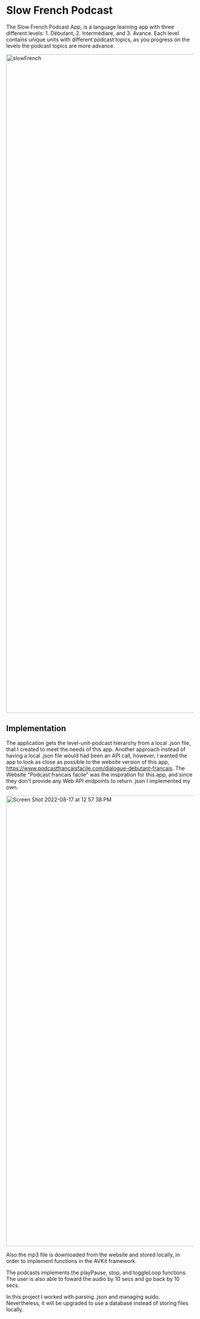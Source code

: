 # Slow French Podcast

The Slow French Podcast App, is a language learning app with three different levels: 1. Débutant, 2. Intermédiare, and 3. Avance. Each level contains unique units with different podcast topics, as you progress on the levels the podcast topics are more advance. 

<img width="1770" alt="slowFrench" src="https://user-images.githubusercontent.com/54419381/185433922-867dd79b-00f7-43de-8e51-1ad7f3e88b2f.png">



## Implementation

The application gets the level-unit-podcast hierarchy from a local .json file, that I created to meet the needs of this app. Another approach instead of having a local .json file would had been an API call, however, I wanted the app to look as close as possible to the website version of this app, https://www.podcastfrancaisfacile.com/dialogue-debutant-francais. The Website "Podcast francais facile" was the inspiration for this app, and since they don't provide any Web API endpoints to return .json I implemented my own.

<img width="1211" alt="Screen Shot 2022-08-17 at 12 57 38 PM" src="https://user-images.githubusercontent.com/54419381/185199388-87e49562-e3f1-4af1-a982-483994a92718.png">

Also the mp3 file is downloaded from the website and stored locally, in order to implement functions in the AVKit framework. 

The podcasts implements the playPause, stop, and toggleLoop functions. The user is also able to foward the audio by 10 secs and go back by 10 secs. 

In this project I worked with parsing .json and managing auido. Nevertheless, it will be upgraded to use a database instead of storing files locally. 
